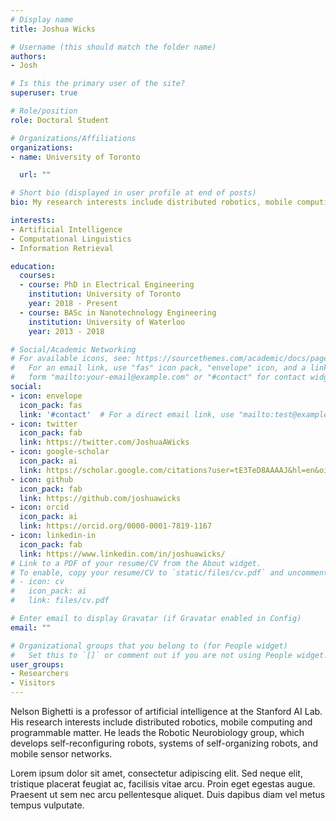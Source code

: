 ```yaml
---
# Display name
title: Joshua Wicks

# Username (this should match the folder name)
authors:
- Josh

# Is this the primary user of the site?
superuser: true

# Role/position
role: Doctoral Student

# Organizations/Affiliations
organizations:
- name: University of Toronto

  url: ""

# Short bio (displayed in user profile at end of posts)
bio: My research interests include distributed robotics, mobile computing and programmable matter.

interests:
- Artificial Intelligence
- Computational Linguistics
- Information Retrieval

education:
  courses:
  - course: PhD in Electrical Engineering 
    institution: University of Toronto
    year: 2018 - Present
  - course: BASc in Nanotechnology Engineering
    institution: University of Waterloo
    year: 2013 - 2018

# Social/Academic Networking
# For available icons, see: https://sourcethemes.com/academic/docs/page-builder/#icons
#   For an email link, use "fas" icon pack, "envelope" icon, and a link in the
#   form "mailto:your-email@example.com" or "#contact" for contact widget.
social:
- icon: envelope
  icon_pack: fas
  link: '#contact'  # For a direct email link, use "mailto:test@example.org".
- icon: twitter
  icon_pack: fab
  link: https://twitter.com/JoshuaAWicks
- icon: google-scholar
  icon_pack: ai
  link: https://scholar.google.com/citations?user=tE3TeD8AAAAJ&hl=en&oi=ao
- icon: github
  icon_pack: fab
  link: https://github.com/joshuawicks
- icon: orcid
  icon_pack: ai
  link: https://orcid.org/0000-0001-7819-1167
- icon: linkedin-in
  icon_pack: fab
  link: https://www.linkedin.com/in/joshuawicks/
# Link to a PDF of your resume/CV from the About widget.
# To enable, copy your resume/CV to `static/files/cv.pdf` and uncomment the lines below.
# - icon: cv
#   icon_pack: ai
#   link: files/cv.pdf

# Enter email to display Gravatar (if Gravatar enabled in Config)
email: ""

# Organizational groups that you belong to (for People widget)
#   Set this to `[]` or comment out if you are not using People widget.
user_groups:
- Researchers
- Visitors
---
```


Nelson Bighetti is a professor of artificial intelligence at the Stanford AI Lab. His research interests include distributed robotics, mobile computing and programmable matter. He leads the Robotic Neurobiology group, which develops self-reconfiguring robots, systems of self-organizing robots, and mobile sensor networks.

Lorem ipsum dolor sit amet, consectetur adipiscing elit. Sed neque elit, tristique placerat feugiat ac, facilisis vitae arcu. Proin eget egestas augue. Praesent ut sem nec arcu pellentesque aliquet. Duis dapibus diam vel metus tempus vulputate.
